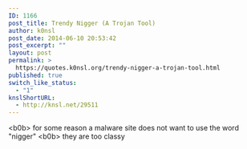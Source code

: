 ```yaml
---
ID: 1166
post_title: Trendy Nigger (A Trojan Tool)
author: k0nsl
post_date: 2014-06-10 20:53:42
post_excerpt: ""
layout: post
permalink: >
  https://quotes.k0nsl.org/trendy-nigger-a-trojan-tool.html
published: true
switch_like_status:
  - "1"
knslShortURL:
  - http://knsl.net/29511
---
```

&lt;b0b&gt; for some reason a malware site does not want to use the word "nigger"
&lt;b0b&gt; they are too classy